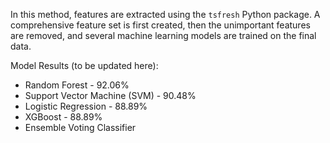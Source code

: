 In this method, features are extracted using the `tsfresh` Python package. A comprehensive feature set is first created, then the unimportant features are removed, and several machine learning models are trained on the final data.

Model Results (to be updated here):
* Random Forest - 92.06%
* Support Vector Machine (SVM) - 90.48%
* Logistic Regression - 88.89%
* XGBoost - 88.89%
* Ensemble Voting Classifier